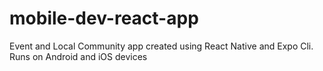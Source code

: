 # mobile-dev-react-app

Event and Local Community app created using React Native and Expo Cli. Runs on Android and iOS devices
